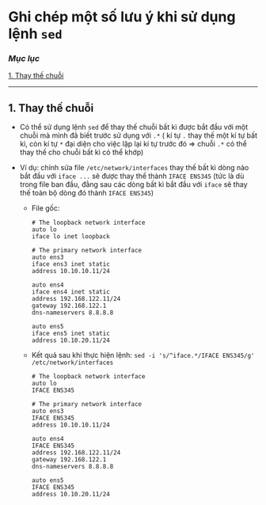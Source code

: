 # Ghi chép một số lưu ý khi sử dụng lệnh `sed`

### ***Mục lục***

[1. Thay thế chuỗi ](#1)

---

<a name ='1'></a>
## 1. Thay thế chuỗi

- Có thể sử dụng lệnh `sed` để thay thế chuỗi bất kì được bắt đầu với một chuỗi mà mình đã biết trước sử dụng với `.*` ( kí tự `.` thay thế một kí tự bất kì, còn kí tự `*` đại diện cho việc lặp lại kí tự trước đó => chuỗi `.*` có thể thay thế cho chuỗi bất kì có thể khớp)

- Ví dụ: chỉnh sửa file `/etc/network/interfaces` thay thế bất kì dòng nào bắt đầu với `iface ...` sẽ được thay thế thành `IFACE ENS345` (tức là dù trong file ban đầu, đằng sau các dòng bất kì bắt đầu với `iface` sẽ thay thế toàn bộ dòng đó thành `IFACE ENS345`)

    - File gốc:

        ```
        # The loopback network interface
        auto lo
        iface lo inet loopback

        # The primary network interface
        auto ens3
        iface ens3 inet static
        address 10.10.10.11/24

        auto ens4
        iface ens4 inet static
        address 192.168.122.11/24
        gateway 192.168.122.1
        dns-nameservers 8.8.8.8

        auto ens5
        iface ens5 inet static
        address 10.10.20.11/24
        ```
    
    - Kết quả sau khi thực hiện lệnh: `sed -i 's/^iface.*/IFACE ENS345/g' /etc/network/interfaces`

        ```
        # The loopback network interface
        auto lo
        IFACE ENS345

        # The primary network interface
        auto ens3
        IFACE ENS345
        address 10.10.10.11/24

        auto ens4
        IFACE ENS345
        address 192.168.122.11/24
        gateway 192.168.122.1
        dns-nameservers 8.8.8.8

        auto ens5
        IFACE ENS345
        address 10.10.20.11/24
        ```




